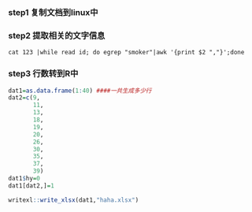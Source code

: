 ### step1 复制文档到linux中
### step2 提取相关的文字信息
```shell
cat 123 |while read id; do egrep "smoker"|awk '{print $2 ","}';done
```
### step3 行数转到R中
```R
dat1=as.data.frame(1:40) ####一共生成多少行
dat2=c(9,
       11,
       13,
       18,
       19,
       20,
       26,
       30,
       35,
       37,
       39)
dat1$hy=0
dat1[dat2,]=1

writexl::write_xlsx(dat1,"haha.xlsx")
```
